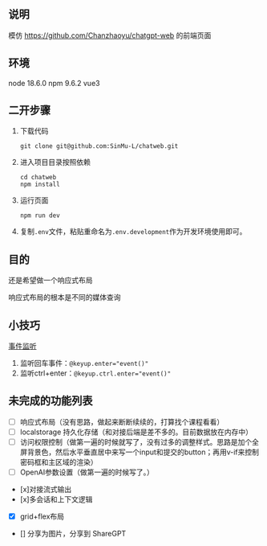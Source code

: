 ## 说明
模仿 https://github.com/Chanzhaoyu/chatgpt-web 的前端页面

## 环境
node 18.6.0
npm 9.6.2
vue3

## 二开步骤
1. 下载代码 
    ```shell
    git clone git@github.com:SinMu-L/chatweb.git
    ```
2. 进入项目目录按照依赖
    ```shell
    cd chatweb
    npm install
    ```
3. 运行页面
    ```shell
    npm run dev
    ```
4. 复制`.env`文件，粘贴重命名为`.env.development`作为开发环境使用即可。


## 目的
还是希望做一个响应式布局

响应式布局的根本是不同的媒体查询


## 小技巧

[事件监听](https://cn.vuejs.org/guide/essentials/event-handling.html#system-modifier-keys)
1. 监听回车事件：`@keyup.enter="event()"`
2. 监听ctrl+enter：`@keyup.ctrl.enter="event()"`


## 未完成的功能列表

- [ ] 响应式布局（没有思路，做起来断断续续的，打算找个课程看看）
- [ ] localstorage 持久化存储（和对接后端是差不多的。目前数据放在内存中）
- [ ] 访问权限控制（做第一遍的时候就写了，没有过多的调整样式。思路是加个全屏背景色，然后水平垂直居中来写一个input和提交的button；再用v-if来控制密码框和主区域的渲染）
- [ ] OpenAI参数设置（做第一遍的时候写了。）
- [x]对接流式输出
- [x]多会话和上下文逻辑
- [x] grid+flex布局

- [] 分享为图片，分享到 ShareGPT
